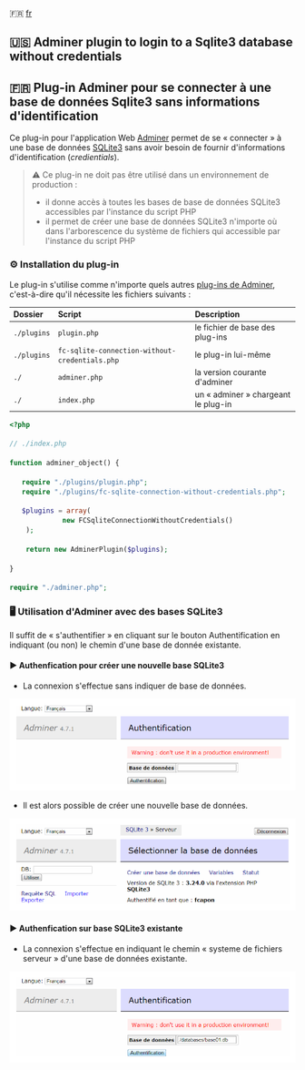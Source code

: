 :fr: [fr](#fr-)
## :us: Adminer plugin to login to a Sqlite3 database without credentials
## :fr: Plug-in Adminer pour se connecter à une base de données Sqlite3 sans informations d'identification
Ce plug-in pour l'application Web [Adminer](https://www.adminer.org/en/) permet de se « connecter » à une base de données [SQLite3](https://www.sqlite.org/index.html) sans avoir besoin de fournir d'informations d'identification (*credientials*).

> :warning: Ce plug-in ne doit pas être utilisé dans un environnement de production : 
> * il donne accès à toutes les bases de base de données SQLite3 accessibles par l'instance du script PHP
> * il permet de créer une base de données SQLite3 n'importe où dans l'arborescence du système de fichiers qui accessible par l'instance du script PHP
### :gear: Installation du plug-in
Le plug-in s'utilise comme n'importe quels autres [plug-ins de Adminer](https://www.adminer.org/en/plugins/), c'est-à-dire qu'il nécessite les fichiers suivants :

Dossier | Script | Description
:--|:--|:--
```./plugins```|```plugin.php```|le fichier de base des plug-ins
```./plugins```|```fc-sqlite-connection-without-credentials.php```|le plug-in lui-même
```./```|```adminer.php```|la version courante d'adminer
```./```|```index.php```|un « adminer » chargeant le plug-in

```php
<?php 

// ./index.php

function adminer_object() {

   require "./plugins/plugin.php";
   require "./plugins/fc-sqlite-connection-without-credentials.php";

   $plugins = array(
             new FCSqliteConnectionWithoutCredentials()
    );
    
    return new AdminerPlugin($plugins);

}

require "./adminer.php";
```
### :desktop_computer: Utilisation d'Adminer avec des bases SQLite3
Il suffit de « s'authentifier » en cliquant sur le bouton Authentification en indiquant (ou non) le chemin d'une base de donnée existante.
#### :arrow_forward: Authenfication pour créer une nouvelle base SQLite3
* La connexion s'effectue sans indiquer de base de données.

![Connexion Adminer SQLite3](./doc/adminer-sqlite3-login-01.png)
* Il est alors possible de créer une nouvelle base de données.

![Création d'une base SQLite3 avec Adminer](./doc/adminer-sqlite3-create-database-01.png)
#### :arrow_forward: Authenfication sur base SQLite3 existante
* La connexion s'effectue en indiquant le chemin « systeme de fichiers serveur » d'une base de données existante.

![Connexion Adminer SQLite3](./doc/adminer-sqlite3-login-02.png)
